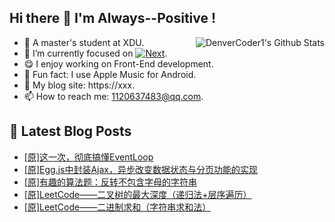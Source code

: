 ## Hi there 👋 I'm Always--Positive !
<div>
  <img alt="DenverCoder1's Github Stats" src="https://denvercoder1-github-readme-stats.vercel.app/api?username=qq1120637483&show_icons=true&count_private=true&theme=react&hide_border=true&hide_title=true&bg_color=1F222E&title_color=F85D7F&icon_color=F8D866" align= "right" />

- 🎒 A master's student at XDU. 
- 🔬 I’m currently focused on [![Next](https://img.shields.io/badge/-Next-brightgreen)](https://). 
- 😋 I enjoy working on Front-End development.
- 🎵 Fun fact: I use Apple Music for Android.
- 📝 My blog site: https://xxx.
- 📫 How to reach me:  1120637483@qq.com.
</div>  


## 📕 Latest Blog Posts

<!-- BLOG-POST-LIST:START -->
- [[原]这一次，彻底搞懂EventLoop](https://blog.csdn.net/sinat_41696687/article/details/121726430)
- [[原]Egg.js中封装Ajax，异步改变数据状态与分页功能的实现](https://blog.csdn.net/sinat_41696687/article/details/121725133)
- [[原]有趣的算法题：反转不包含字母的字符串](https://blog.csdn.net/sinat_41696687/article/details/121712006)
- [[原]LeetCode——二叉树的最大深度（递归法+层序遍历）](https://blog.csdn.net/sinat_41696687/article/details/121690509)
- [[原]LeetCode——二进制求和（字符串求和法）](https://blog.csdn.net/sinat_41696687/article/details/121669304)
<!-- BLOG-POST-LIST:END -->










